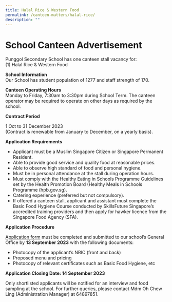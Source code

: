 ```yaml
---
title: Halal Rice & Western Food
permalink: /canteen-matters/halal-rice/
description: ""
---
```

# School Canteen Advertisement

Punggol Secondary School has one canteen stall vacancy for:  
(1) Halal Rice & Western Food

**School Information**  
Our School has student population of 1277 and staff strength of 170.

**Canteen Operating Hours**  
Monday to Friday, 7:30am to 3:30pm during School Term. The canteen operator may be required to operate on other days as required by the school.

**Contract Period**

1 Oct to 31 December 2023  
(Contract is renewable from January to December, on a yearly basis).

**Application Requirements**

*   Applicant must be a Muslim Singapore Citizen or Singapore Permanent Resident.
*   Able to provide good service and quality food at reasonable prices.
*   Able to observe high standard of food and personal hygiene.
*   Must be in personal attendance at the stall during operation hours.
*   Must comply with the Healthy Eating in Schools Programme Guidelines set by the Health Promotion Board (Healthy Meals in Schools Programme (hpb.gov.sg).
*   Catering experience (preferred but not compulsory).
*   If offered a canteen stall, applicant and assistant must complete the Basic Food Hygiene Course conducted by SkillsFuture Singapore’s accredited training providers and then apply for hawker licence from the Singapore Food Agency (SFA).

**Application Procedure**

[Application form](/files/application%20for%20canteen%20stall%20in%20existing%20school.pdf) must be completed and submitted to our school’s General Office by **13 September 2023** with the following documents:

*   Photocopy of the applicant’s NRIC (front and back)
*   Proposed menu and pricing
*   Photocopy of relevant certificates such as Basic Food Hygiene, etc

**Application Closing Date: 14 September 2023**

Only shortlisted applicants will be notified for an interview and food sampling at the school. For further queries, please contact Mdm Oh Chew Ling (Administration Manager) at 64897851.
